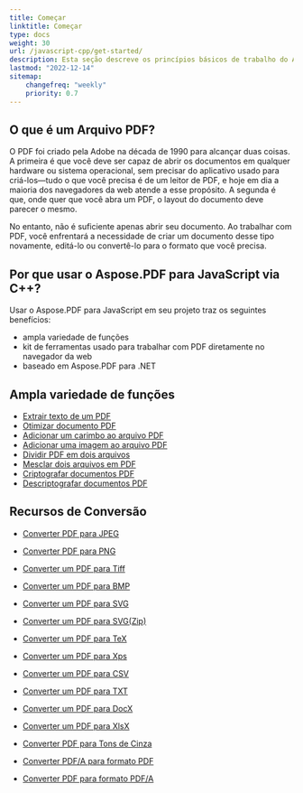 ```yaml
---
title: Começar
linktitle: Começar
type: docs
weight: 30
url: /javascript-cpp/get-started/
description: Esta seção descreve os princípios básicos de trabalho do Aspose.PDF para JavaScript via C++. O Aspose.PDF para JavaScript via C++ suporta uma ampla variedade de funções.
lastmod: "2022-12-14"   
sitemap:
    changefreq: "weekly"
    priority: 0.7
---
```


## O que é um Arquivo PDF?

O PDF foi criado pela Adobe na década de 1990 para alcançar duas coisas. A primeira é que você deve ser capaz de abrir os documentos em qualquer hardware ou sistema operacional, sem precisar do aplicativo usado para criá-los—tudo o que você precisa é de um leitor de PDF, e hoje em dia a maioria dos navegadores da web atende a esse propósito. A segunda é que, onde quer que você abra um PDF, o layout do documento deve parecer o mesmo.

No entanto, não é suficiente apenas abrir seu documento. Ao trabalhar com PDF, você enfrentará a necessidade de criar um documento desse tipo novamente, editá-lo ou convertê-lo para o formato que você precisa.

## Por que usar o Aspose.PDF para JavaScript via C++?

Usar o Aspose.PDF para JavaScript em seu projeto traz os seguintes benefícios:

- ampla variedade de funções
- kit de ferramentas usado para trabalhar com PDF diretamente no navegador da web
- baseado em Aspose.PDF para .NET

## Ampla variedade de funções

- [Extrair texto de um PDF](/pdf/javascript-cpp/extract-text/)
- [Otimizar documento PDF](/pdf/javascript-cpp/optimize-pdf/)
- [Adicionar um carimbo ao arquivo PDF](/pdf/javascript-cpp/add-stamp-to-pdf/)
- [Adicionar uma imagem ao arquivo PDF](/pdf/javascript-cpp/add-image-to-pdf/)
- [Dividir PDF em dois arquivos](/pdf/javascript-cpp/split-pdf/)
- [Mesclar dois arquivos em PDF](/pdf/javascript-cpp/merge-pdf/)
- [Criptografar documentos PDF](/pdf/javascript-cpp/encrypt-pdf/)
- [Descriptografar documentos PDF](/pdf/javascript-cpp/decrypt-pdf/)

## Recursos de Conversão

- [Converter PDF para JPEG](/pdf/javascript-cpp/conversion/)
- [Converter PDF para PNG](/pdf/javascript-cpp/conversion/)
- [Converter um PDF para Tiff](/pdf/javascript-cpp/conversion/)
- [Converter um PDF para BMP](/pdf/javascript-cpp/conversion/)
- [Converter um PDF para SVG](/pdf/javascript-cpp/conversion/)
- [Converter um PDF para SVG(Zip)](/pdf/javascript-cpp/conversion/)

- [Converter um PDF para TeX](/pdf/javascript-cpp/conversion/)
- [Converter um PDF para Xps](/pdf/javascript-cpp/conversion/)
- [Converter um PDF para CSV](/pdf/javascript-cpp/conversion/)
- [Converter um PDF para TXT](/pdf/javascript-cpp/conversion/)
- [Converter um PDF para DocX](/pdf/javascript-cpp/conversion/)
- [Converter um PDF para XlsX](/pdf/javascript-cpp/conversion/)
- [Converter PDF para Tons de Cinza](/pdf/javascript-cpp/conversion/)
- [Converter PDF/A para formato PDF](/pdf/javascript-cpp/conversion/)
- [Converter PDF para formato PDF/A](/pdf/javascript-cpp/conversion/)